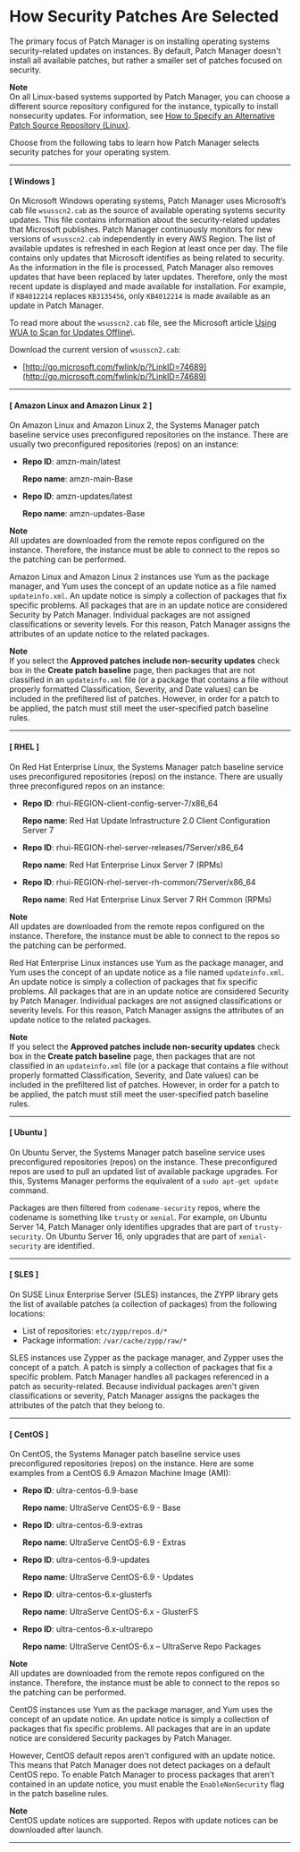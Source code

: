 # How Security Patches Are Selected<a name="patch-manager-how-it-works-selection"></a>

The primary focus of Patch Manager is on installing operating systems security\-related updates on instances\. By default, Patch Manager doesn't install all available patches, but rather a smaller set of patches focused on security\.

**Note**  
On all Linux\-based systems supported by Patch Manager, you can choose a different source repository configured for the instance, typically to install nonsecurity updates\. For information, see [How to Specify an Alternative Patch Source Repository \(Linux\)](patch-manager-how-it-works-alt-source-repository.md)\.

Choose from the following tabs to learn how Patch Manager selects security patches for your operating system\.

------
#### [ Windows ]

On Microsoft Windows operating systems, Patch Manager uses Microsoft’s cab file `wsusscn2.cab` as the source of available operating systems security updates\. This file contains information about the security\-related updates that Microsoft publishes\. Patch Manager continuously monitors for new versions of `wsusscn2.cab` independently in every AWS Region\. The list of available updates is refreshed in each Region at least once per day\. The file contains only updates that Microsoft identifies as being related to security\. As the information in the file is processed, Patch Manager also removes updates that have been replaced by later updates\. Therefore, only the most recent update is displayed and made available for installation\. For example, if `KB4012214` replaces `KB3135456`, only `KB4012214` is made available as an update in Patch Manager\.

To read more about the `wsusscn2.cab` file, see the Microsoft article [Using WUA to Scan for Updates Offline](https://msdn.microsoft.com/en-us/library/windows/desktop/aa387290(v=vs.85).aspx)\.

Download the current version of `wsusscn2.cab`:
+ [http://go.microsoft.com/fwlink/p/?LinkID=74689](http://go.microsoft.com/fwlink/p/?LinkID=74689)

------
#### [ Amazon Linux and Amazon Linux 2 ]

On Amazon Linux and Amazon Linux 2, the Systems Manager patch baseline service uses preconfigured repositories on the instance\. There are usually two preconfigured repositories \(repos\) on an instance:
+ **Repo ID**: amzn\-main/latest

  **Repo name**: amzn\-main\-Base
+ **Repo ID**: amzn\-updates/latest

  **Repo name**: amzn\-updates\-Base

**Note**  
All updates are downloaded from the remote repos configured on the instance\. Therefore, the instance must be able to connect to the repos so the patching can be performed\.

Amazon Linux and Amazon Linux 2 instances use Yum as the package manager, and Yum uses the concept of an update notice as a file named `updateinfo.xml`\. An update notice is simply a collection of packages that fix specific problems\. All packages that are in an update notice are considered Security by Patch Manager\. Individual packages are not assigned classifications or severity levels\. For this reason, Patch Manager assigns the attributes of an update notice to the related packages\.

**Note**  
If you select the **Approved patches include non\-security updates** check box in the **Create patch baseline** page, then packages that are not classified in an `updateinfo.xml` file \(or a package that contains a file without properly formatted Classification, Severity, and Date values\) can be included in the prefiltered list of patches\. However, in order for a patch to be applied, the patch must still meet the user\-specified patch baseline rules\.

------
#### [ RHEL ]

On Red Hat Enterprise Linux, the Systems Manager patch baseline service uses preconfigured repositories \(repos\) on the instance\. There are usually three preconfigured repos on an instance:
+ **Repo ID**: rhui\-REGION\-client\-config\-server\-7/x86\_64

  **Repo name**: Red Hat Update Infrastructure 2\.0 Client Configuration Server 7
+ **Repo ID**: rhui\-REGION\-rhel\-server\-releases/7Server/x86\_64

  **Repo name**: Red Hat Enterprise Linux Server 7 \(RPMs\)
+ **Repo ID**: rhui\-REGION\-rhel\-server\-rh\-common/7Server/x86\_64

  **Repo name**: Red Hat Enterprise Linux Server 7 RH Common \(RPMs\)

**Note**  
All updates are downloaded from the remote repos configured on the instance\. Therefore, the instance must be able to connect to the repos so the patching can be performed\.

Red Hat Enterprise Linux instances use Yum as the package manager, and Yum uses the concept of an update notice as a file named `updateinfo.xml`\. An update notice is simply a collection of packages that fix specific problems\. All packages that are in an update notice are considered Security by Patch Manager\. Individual packages are not assigned classifications or severity levels\. For this reason, Patch Manager assigns the attributes of an update notice to the related packages\.

**Note**  
If you select the **Approved patches include non\-security updates** check box in the **Create patch baseline** page, then packages that are not classified in an `updateinfo.xml` file \(or a package that contains a file without properly formatted Classification, Severity, and Date values\) can be included in the prefiltered list of patches\. However, in order for a patch to be applied, the patch must still meet the user\-specified patch baseline rules\.

------
#### [ Ubuntu ]

On Ubuntu Server, the Systems Manager patch baseline service uses preconfigured repositories \(repos\) on the instance\. These preconfigured repos are used to pull an updated list of available package upgrades\. For this, Systems Manager performs the equivalent of a `sudo apt-get update` command\. 

Packages are then filtered from `codename-security` repos, where the codename is something like `trusty` or `xenial`\. For example, on Ubuntu Server 14, Patch Manager only identifies upgrades that are part of `trusty-security`\. On Ubuntu Server 16, only upgrades that are part of `xenial-security` are identified\.

------
#### [ SLES ]

On SUSE Linux Enterprise Server \(SLES\) instances, the ZYPP library gets the list of available patches \(a collection of packages\) from the following locations:
+ List of repositories: `etc/zypp/repos.d/*`
+ Package information: `/var/cache/zypp/raw/*`

SLES instances use Zypper as the package manager, and Zypper uses the concept of a patch\. A patch is simply a collection of packages that fix a specific problem\. Patch Manager handles all packages referenced in a patch as security\-related\. Because individual packages aren't given classifications or severity, Patch Manager assigns the packages the attributes of the patch that they belong to\.

------
#### [ CentOS ]

On CentOS, the Systems Manager patch baseline service uses preconfigured repositories \(repos\) on the instance\. Here are some examples from a CentOS 6\.9 Amazon Machine Image \(AMI\):
+ **Repo ID**: ultra\-centos\-6\.9\-base

  **Repo name**: UltraServe CentOS\-6\.9 \- Base
+ **Repo ID**: ultra\-centos\-6\.9\-extras 

  **Repo name**: UltraServe CentOS\-6\.9 \- Extras
+ **Repo ID**: ultra\-centos\-6\.9\-updates

  **Repo name**: UltraServe CentOS\-6\.9 \- Updates
+ **Repo ID**: ultra\-centos\-6\.x\-glusterfs

  **Repo name**: UltraServe CentOS\-6\.x \- GlusterFS
+ **Repo ID**: ultra\-centos\-6\.x\-ultrarepo

  **Repo name**: UltraServe CentOS\-6\.x – UltraServe Repo Packages

**Note**  
All updates are downloaded from the remote repos configured on the instance\. Therefore, the instance must be able to connect to the repos so the patching can be performed\.

CentOS instances use Yum as the package manager, and Yum uses the concept of an update notice\. An update notice is simply a collection of packages that fix specific problems\. All packages that are in an update notice are considered Security packages by Patch Manager\.

However, CentOS default repos aren't configured with an update notice\. This means that Patch Manager does not detect packages on a default CentOS repo\. To enable Patch Manager to process packages that aren't contained in an update notice, you must enable the `EnableNonSecurity` flag in the patch baseline rules\.

**Note**  
CentOS update notices are supported\. Repos with update notices can be downloaded after launch\.

------